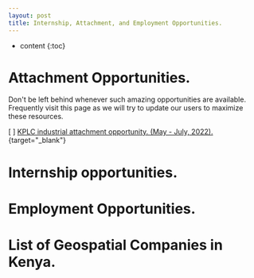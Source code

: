 ```yaml
---
layout: post
title: Internship, Attachment, and Employment Opportunities.
---
```


* content
{:toc}

# Attachment Opportunities.

Don't be left behind whenever such amazing opportunities are available. Frequently visit this page as we will try to update our users to maximize these resources.

[ ]  [KPLC industrial attachment opportunity. (May - July, 2022).](https://bit.ly/3HSZk8A){target="_blank"}

# Internship opportunities.


# Employment Opportunities.


# List of Geospatial Companies in Kenya.
